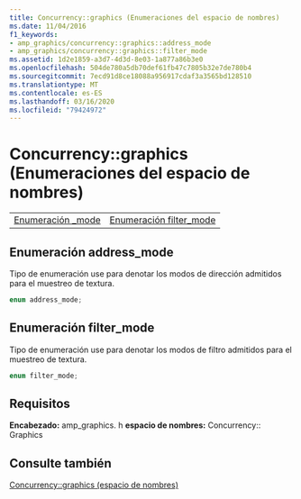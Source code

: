 ```yaml
---
title: Concurrency::graphics (Enumeraciones del espacio de nombres)
ms.date: 11/04/2016
f1_keywords:
- amp_graphics/concurrency::graphics::address_mode
- amp_graphics/concurrency::graphics::filter_mode
ms.assetid: 1d2e1859-a3d7-4d3d-8e03-1a877a86b3e0
ms.openlocfilehash: 504de780a5db70def61fb47c7805b32e7de780b4
ms.sourcegitcommit: 7ecd91d8ce18088a956917cdaf3a3565bd128510
ms.translationtype: MT
ms.contentlocale: es-ES
ms.lasthandoff: 03/16/2020
ms.locfileid: "79424972"
---
```

# <a name="concurrencygraphics-namespace-enums"></a>Concurrency::graphics (Enumeraciones del espacio de nombres)

|||
|-|-|
|[Enumeración _mode](#address_mode)|[Enumeración filter_mode](#filter_mode)|

## <a name="address_mode"></a>Enumeración address_mode

Tipo de enumeración use para denotar los modos de dirección admitidos para el muestreo de textura.

```cpp
enum address_mode;
```

## <a name="filter_mode"></a>Enumeración filter_mode

Tipo de enumeración use para denotar los modos de filtro admitidos para el muestreo de textura.

```cpp
enum filter_mode;
```

## <a name="requirements"></a>Requisitos

**Encabezado:** amp_graphics. h **espacio de nombres:** Concurrency:: Graphics

## <a name="see-also"></a>Consulte también

[Concurrency::graphics (espacio de nombres)](concurrency-graphics-namespace.md)
